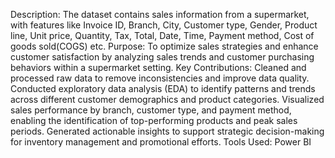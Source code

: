 Description: The dataset contains sales information from a supermarket, with features like Invoice ID, Branch, City, Customer type, Gender, Product line, Unit price, Quantity, Tax, Total, Date, Time, Payment method, Cost of goods sold(COGS) etc. 
Purpose: To optimize sales strategies and enhance customer satisfaction by analyzing sales trends and customer purchasing behaviors within a supermarket setting.
Key Contributions:
Cleaned and processed raw data to remove inconsistencies and improve data quality.
Conducted exploratory data analysis (EDA) to identify patterns and trends across different customer demographics and product categories.
Visualized sales performance by branch, customer type, and payment method, enabling the identification of top-performing products and peak sales periods.
Generated actionable insights to support strategic decision-making for inventory management and promotional efforts.
Tools Used: Power BI
